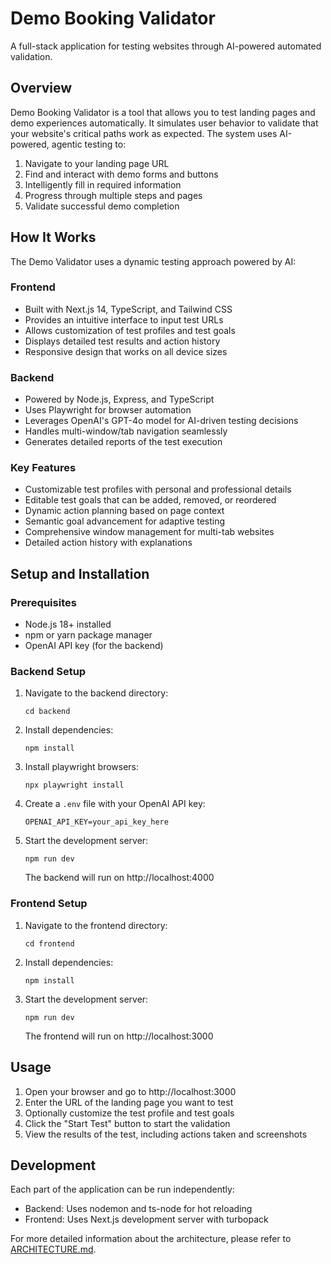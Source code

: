 # Demo Booking Validator

A full-stack application for testing websites through AI-powered automated validation.

## Overview

Demo Booking Validator is a tool that allows you to test landing pages and demo experiences automatically. It simulates user behavior to validate that your website's critical paths work as expected. The system uses AI-powered, agentic testing to:

1. Navigate to your landing page URL
2. Find and interact with demo forms and buttons
3. Intelligently fill in required information
4. Progress through multiple steps and pages
5. Validate successful demo completion

## How It Works

The Demo Validator uses a dynamic testing approach powered by AI:

### Frontend

- Built with Next.js 14, TypeScript, and Tailwind CSS
- Provides an intuitive interface to input test URLs
- Allows customization of test profiles and test goals
- Displays detailed test results and action history
- Responsive design that works on all device sizes

### Backend

- Powered by Node.js, Express, and TypeScript
- Uses Playwright for browser automation
- Leverages OpenAI's GPT-4o model for AI-driven testing decisions
- Handles multi-window/tab navigation seamlessly
- Generates detailed reports of the test execution

### Key Features

- Customizable test profiles with personal and professional details
- Editable test goals that can be added, removed, or reordered
- Dynamic action planning based on page context
- Semantic goal advancement for adaptive testing
- Comprehensive window management for multi-tab websites
- Detailed action history with explanations

## Setup and Installation

### Prerequisites

- Node.js 18+ installed
- npm or yarn package manager
- OpenAI API key (for the backend)

### Backend Setup

1. Navigate to the backend directory:

   ```
   cd backend
   ```

2. Install dependencies:

   ```
   npm install
   ```

3. Install playwright browsers:

   ```
   npx playwright install
   ```

4. Create a `.env` file with your OpenAI API key:

   ```
   OPENAI_API_KEY=your_api_key_here
   ```

5. Start the development server:
   ```
   npm run dev
   ```
   The backend will run on http://localhost:4000

### Frontend Setup

1. Navigate to the frontend directory:

   ```
   cd frontend
   ```

2. Install dependencies:

   ```
   npm install
   ```

3. Start the development server:
   ```
   npm run dev
   ```
   The frontend will run on http://localhost:3000

## Usage

1. Open your browser and go to http://localhost:3000
2. Enter the URL of the landing page you want to test
3. Optionally customize the test profile and test goals
4. Click the "Start Test" button to start the validation
5. View the results of the test, including actions taken and screenshots

## Development

Each part of the application can be run independently:

- Backend: Uses nodemon and ts-node for hot reloading
- Frontend: Uses Next.js development server with turbopack

For more detailed information about the architecture, please refer to [ARCHITECTURE.md](./ARCHITECTURE.md).
